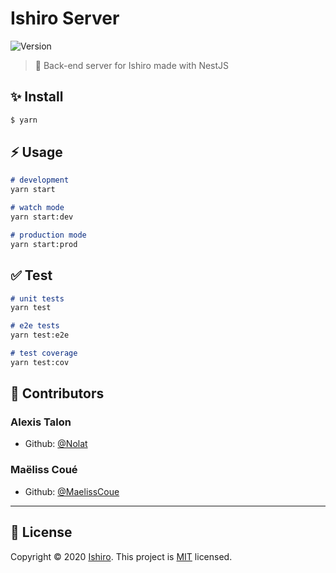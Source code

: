 # Ishiro Server

![Version](https://img.shields.io/badge/version-0.1.0-blue.svg?cacheSeconds=2592000)

>🚀 Back-end server for Ishiro made with NestJS

## ✨  Install

```bash
$ yarn
```

## ⚡️ Usage

```markdown
# development
yarn start

# watch mode
yarn start:dev

# production mode
yarn start:prod
```

## ✅  Test

```markdown
# unit tests
yarn test

# e2e tests
yarn test:e2e

# test coverage
yarn test:cov
```

## 👥 Contributors

### **Alexis Talon**
- Github: [@Nolat](https://github.com/Nolat)

### **Maëliss Coué**
- Github: [@MaelissCoue](https://github.com/MaelissCoue)

---

## 📝 License

Copyright © 2020 [Ishiro](https://github.com/ishiro-io).
This project is [MIT](https://github.com/ishiro-io/ishiro-server/blob/master/LICENSE) licensed.